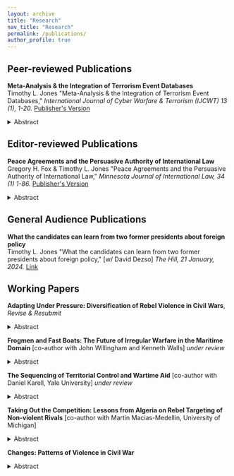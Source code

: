 ```yaml
---
layout: archive
title: "Research"
nav_title: "Research"
permalink: /publications/
author_profile: true
---
```


## Peer-reviewed Publications

**Meta-Analysis & the Integration of Terrorism Event Databases**    
Timothy L. Jones "Meta-Analysis & the Integration of Terrorism Event Databases," *International Journal of Cyber Warfare & Terrorism (IJCWT) 13 (1), 1-20.* [Publisher's Version](https://www.igi-global.com/article/meta-analysis-and-the-integration-of-terrorism-event-databases/335944)

<details>
<summary>Abstract</summary>
Why do terrorist attacks occur in certain places and times but not others? Despite advances in collection and empirical methods, the literature has produced divergent results and reached little consensus for common hypotheses about the economic, political, and social causes of terrorism. It is hard to know what to make disagreements as studies adopt disparate research designs using different datasets covering different locations and times. This article applies the xSub data protocol to conduct a meta-analysis of terrorism event datasets and isolate explanations for variations in findings. Although the datasets are constructed for different purposes by different research teams, with different inclusion standards, processing data onto a common event typology, and conducting analysis across common coverage reduces heterogeneity in findings. This protocol also facilitates comparisons with general conflict event datasets, providing researchers, policymakers, and practitioners with a broader context for understanding terrorism in relation to other forms of violence.  
</details>

## Editor-reviewed Publications

**Peace Agreements and the Persuasive Authority of International Law** <br>
Gregory H. Fox & Timothy L. Jones "Peace Agreements and the Persuasive Authority of International Law," *Minnesota Journal of International Law, 34 (1) 1-86.* [Publisher's Version](https://scholarship.law.umn.edu/minn-jrnl-intl-law/vol34/iss1/1/)

<details>
<summary>Abstract</summary>
Non-international armed conflicts, or “NIACs,” are the most common form of warfare in the contemporary era. Not surprisingly, agreements ending NIACs are the most common type of peace agreement. But NIAC agreements appear permanently suspended in an international legal limbo: they do not qualify as binding treaties and neither international actors nor scholars agree on another legal status. <br><br>

This article is the second in a series to explore alternatives to the binding/non-binding dichotomy in understanding NIAC agreements’ relation to international law. We collected and coded all final NIAC agreements from 1991 to 2017 for incorporation of a range of international law principles, grouped primarily as those related to governance in the post-conflict state and those pertaining to transitional justice. We proposed a series of hypotheses as to why some agreements might have higher rates of incorporation and some lower.<br><br> 

Our primary findings reveal: (i) a notable increase in the incorporation of transitional justice principles, not governance principles, when the United Nations assumes roles such as party, mediator, observer, or witness; (ii) a decrease in international law incorporation, when regional organizations are involved in any capacity; and (iii) an associated decrease in overall international law incorporation, specifically governance principles, as conflicts become more lethal or focus on territorial disputes. <br><br>

The UN’s association with higher inclusion of international norms, as well as the ubiquity of including governance norms when any third party joins a NIAC peace process, casts the agreements as important vehicles for implementing and enforcing international legal principles. This role for international law is not dependent on the agreements’ formal status. But the critical participation of the UN -- an organization not only built on fidelity to international law but that instructs its representatives to employ international law as a framework for peace process -- is also a marker of this role’s fragility. Recent gridlock in the UN may have dire implications for this mode of legal influence. <br><br>
</details>

## General Audience Publications

**What the candidates can learn from two former presidents about foreign policy**    
Timothy L. Jones "What the candidates can learn from two former presidents about foreign policy," [w/ David Dezso] *The Hill, 21 January, 2024.* [Link](https://thehill.com/opinion/international/4417080-what-the-candidates-should-learn-from-two-former-presidents-about-foreign-policy/)

## Working Papers

**Adapting Under Pressure: Diversification of Rebel Violence in Civil Wars**, *Revise & Resubmit*

<details>
<summary>Abstract</summary>
In civil wars, why do some rebel groups adopt diversify portfolios of violence, while others specialize? This article proposes that rebels expand and contract repertoires in response to fluctuating external pressure. An analysis of 623 rebel groups across 30 civil wars reveals that diversification allows rebels to increase attack rates, appearing to stretch state resources and evade defensive measures. Leveraging a natural experiment from decapitation strikes in Pakistan, I find that adaptation to pressure better explains rebel dynamics than alternative theories, such as principal-agent problems. While diversification enhances survivability, it appears to undermine rebels' ability to achieve strategic objectives. 
</details>

**Frogmen and Fast Boats: The Future of Irregular Warfare in the Maritime Domain** [co-author with John Willingham and Kenneth Walls] *under review*

<details>
<summary>Abstract</summary>
This article examines how Irregular Warfare in the Maritime domain (IW-M) can strengthen national defense strategies for smaller states confronting more powerful naval adversaries. It argues that integrating special operations forces (SOF) into IW-M efforts provides a cost-effective, adaptable approach to defending littoral spaces, imposing costs, and enhancing deterrence. Drawing on historical examples and contemporary force design, this article identifies key conditions for success: strategic purpose, political backing, feasible objectives, and SOF integration. It offers practical insights for defense planners, emphasizing how purpose-built SOF units can address gaps in conventional naval posture. The article also highlights opportunities for SOF to assist partners through training, joint exercises, and low-cost technological adaptation. As great power competition increasingly plays out in contested waters, IW-M offers policymakers and military leaders a scalable, flexible toolset to counter aggression, defend sovereignty, and improve regional resilience—particularly where conventional options may be limited, unaffordable, or politically constrained. 
</details>

**The Sequencing of Territorial Control and Wartime Aid** [co-author with Daniel Karell, Yale University] *under review*

<details>
<summary>Abstract</summary>
How does development aid affect insurgent violence, and under what conditions can it contribute to stabilization? While existing studies emphasize the importance of service provision in population-centric counterinsurgency, they often overlook how the effectiveness of aid varies across time and territory. This study examines the conditional effects of development aid on violence during the US-led war in Afghanistan. We construct and analyze twelve years of newly generated, fine-grained monthly estimates of territorial control, paired with data on over 63,000 development projects implemented through Afghanistan’s National Solidarity Program (NSP)—a low-cost, community-driven aid initiative. We contend that the effectiveness of aid depends on its sequencing relative to state consolidation: aid delivered into contested territory provokes violence, while aid introduced after the establishment of control helps to reduce it. This pattern holds across multiple conflict phases, with aid most effective during lower-intensity periods and least effective during large-scale military operations. The results are consistent across alternative measures of aid and estimates of territorial control. Together, the findings offer new insight into the political logic of wartime aid and underscore the importance of aligning development interventions with both micro- and macro-level security dynamics. 
</details>

**Taking Out the Competition: Lessons from Algeria on Rebel Targeting of Non-violent Rivals** [co-author with Martin Macias-Medellin, University of Michigan]

<details>
<summary>Abstract</summary>
To what extent does competition shape rebel behavior in civil war? While scholars have increasingly scrutinized the impact of multiple armed rebel groups on conflict dynamics, this study considers a less examined aspect: the influence of non-violent rivals. We posit that rebel groups strategically target high-profile social personalities during periods of fragmented opposition, viewing them as a threat to their political relevance and authority, to bolster their support base, and eliminate alternative means to challenge the state. As non-violent campaigns diminish or disappear, rebel groups pivot their attention towards targeting rival militant factions, state security forces, and the general population. Our theory is substantiated through an original dataset detailing violent events in Algeria from 1988 to 2001. This research sheds new light on the targeting behavior of rebel groups and underscores the significance of considering both violent and non-violent dimensions in understanding civil conflict dynamics.    
</details>

**Changes: Patterns of Violence in Civil War**

<details>
<summary>Abstract</summary>
What explains variation in patterns of violence across time and space in armed conflict? Understanding the sources of heterogeneity in violence over time and across different locations can provide insights into the ways in which armed conflict adapts and evolves, and potential ways to anticipate and respond to these changes with more effective policies and countermeasures. However, identification of and insight into patterns can be limited by the reliance upon narrow and incomplete measures. This paper introduces a novel measurement strategy to consider patterns of violence POV in civil wars. This approach integrates and organizes data from leading conflict event datasets along the following dimensions: target, force, and magnitude for government forces and challengers in 33 civil wars in 26 countries from 1997 to 2021. This approach and accompanying dataset provides a unique opportunity to analyze mechanisms shaping heterogeneity in violence and explore under what conditions different patterns of violence may emerge. In this paper, I demonstrate how the this measurement strategy improve identification and analysis of trends and illustrate the research questions it could help answer. By leveraging this approach, scholars and policymakers can gain a better understanding of the drivers of violence in armed conflict and develop more effective strategies to reduce its occurrence.
</details>

